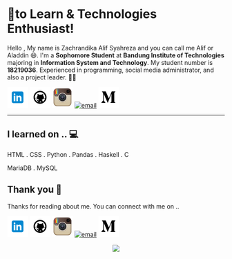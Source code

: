 <!-- links to social media accounts -->
<!-- icons  -->

[1.1]: https://github.com/alifsyr/alifsyr/blob/master/assets/icons/icons8-linkedin-48.png (Linkedin Zachrandika Alif Syahreza)
[2.1]: https://github.com/alifsyr/alifsyr/blob/master/assets/icons/icons8-github-48.png (Github Zachrandika Alif Syahreza)
[3.1]: https://github.com/alifsyr/alifsyr/blob/master/assets/icons/icons8-instagram-48.png (Instagram Zachrandika Alif Syahreza)
[4.1]: https://github.com/alifsyr/alifsyr/blob/master/assets/icons/icons8-email-48.png (Email Zachrandika Alif Syahreza)
[5.1]: https://github.com/alifsyr/alifsyr/blob/master/assets/icons/icons8-medium-new-48.png (Medium Zachrandika Alif Syahreza)

<!-- links to social media accounts -->

[1]: http://linkedin.com/in/alifsyr
[2]: https://github.com/alifsyr
[3]: https://instagram.com/__zchrndkalif
[4]: mailto:alifsyr@gmail.com
[5]: https://medium.com/@alifsyr

<!-- section - intro -->

# 💖to Learn & Technologies Enthusiast!

Hello , My name is Zachrandika Alif Syahreza and you can call me Alif or Aladdin 😄. I'm a **Sophomore Student** at **Bandung Institute of Technologies** majoring in **Information System and Technology**. My student number is **18219036**. Experienced in programming, social media administrator, and
also a project leader. 👋💕

<!-- section - intro -->

<!-- section - social media icons -->

[![linkedin][1.1]][1]
[![github][2.1]][2]
[![instagram][3.1]][3]
[![email][4.1]][4]
[![medium][5.1]][5]

<!-- section - social media icons -->

---

<!-- section - skills -->

## I learned on .. 💻

HTML . CSS . Python . Pandas . Haskell . C

MariaDB . MySQL
 
<!-- section - skills -->

## Thank you 🤞

Thanks for reading about me. You can connect with me on ..

<!-- section - social media icons -->

[![linkedin][1.1]][1]
[![github][2.1]][2]
[![instagram][3.1]][3]
[![email][4.1]][4]
[![medium][5.1]][5]

<!-- section - social media icons -->

<p align='center'>
<img align='center' src="https://visitor-badge.glitch.me/badge?page_id=alifsyr.visitor-badge">
 <p/>